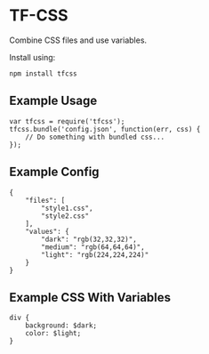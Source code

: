 # TF-CSS

Combine CSS files and use variables.

Install using:

	npm install tfcss

## Example Usage

	var tfcss = require('tfcss');
	tfcss.bundle('config.json', function(err, css) {
		// Do something with bundled css...
	});

## Example Config

	{
		"files": [
			"style1.css",
			"style2.css"
		],
		"values": {
			"dark": "rgb(32,32,32)",
			"medium": "rgb(64,64,64)",
			"light": "rgb(224,224,224)"
		}
	}

## Example CSS With Variables

	div {
		background: $dark;
		color: $light;
	}
